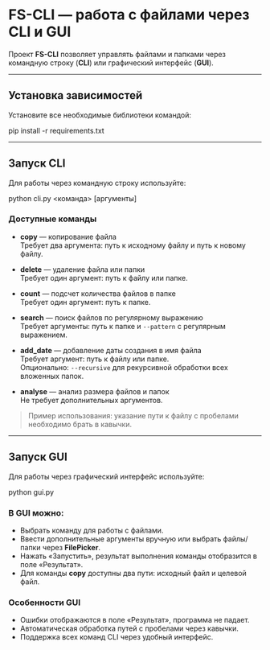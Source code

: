 # FS-CLI — работа с файлами через CLI и GUI

Проект **FS-CLI** позволяет управлять файлами и папками через командную строку (**CLI**) или графический интерфейс (**GUI**).

---

## Установка зависимостей

Установите все необходимые библиотеки командой:

pip install -r requirements.txt


---

## Запуск CLI

Для работы через командную строку используйте:

python cli.py <команда> [аргументы]


### Доступные команды

- **copy** — копирование файла  
  Требует два аргумента: путь к исходному файлу и путь к новому файлу.

- **delete** — удаление файла или папки  
  Требует один аргумент: путь к файлу или папке.

- **count** — подсчет количества файлов в папке  
  Требует один аргумент: путь к папке.

- **search** — поиск файлов по регулярному выражению  
  Требует аргументы: путь к папке и `--pattern` с регулярным выражением.

- **add_date** — добавление даты создания в имя файла  
  Требует аргумент: путь к файлу или папке.  
  Опционально: `--recursive` для рекурсивной обработки всех вложенных папок.

- **analyse** — анализ размера файлов и папок  
  Не требует дополнительных аргументов.

> Пример использования: указание пути к файлу с пробелами необходимо брать в кавычки.

---

## Запуск GUI

Для работы через графический интерфейс используйте:

python gui.py


### В GUI можно:

- Выбрать команду для работы с файлами.
- Ввести дополнительные аргументы вручную или выбрать файлы/папки через **FilePicker**.
- Нажать «Запустить», результат выполнения команды отобразится в поле «Результат».
- Для команды **copy** доступны два пути: исходный файл и целевой файл.

### Особенности GUI

- Ошибки отображаются в поле «Результат», программа не падает.
- Автоматическая обработка путей с пробелами через кавычки.
- Поддержка всех команд CLI через удобный интерфейс.
